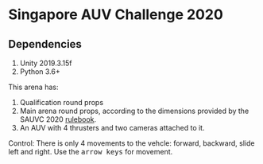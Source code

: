 # Singapore AUV Challenge 2020

## Dependencies

1. Unity 2019.3.15f
2. Python 3.6+

This arena has:

1. Qualification round props
2. Main arena round props, according to the dimensions provided by the SAUVC 2020 [rulebook](www.sauvc.org/rulebook).
3. An AUV with 4 thrusters and two cameras attached to it.

Control:
There is only 4 movements to the vehcle: forward, backward, slide left and right. Use the <kbd>arrow keys</kbd> for movement.

